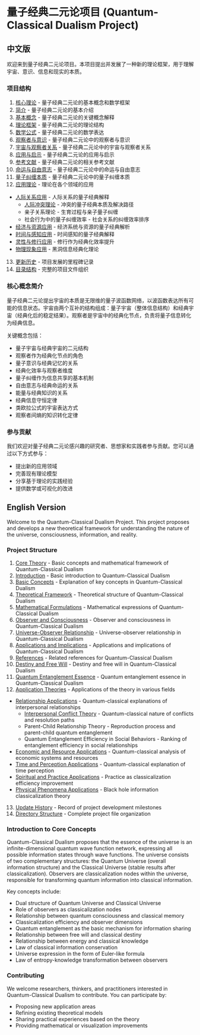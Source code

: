 # 量子经典二元论项目 (Quantum-Classical Dualism Project)

## 中文版

欢迎来到量子经典二元论项目。本项目提出并发展了一种新的理论框架，用于理解宇宙、意识、信息和现实的本质。

### 项目结构

1. [核心理论](core.md) - 量子经典二元论的基本概念和数学框架
2. [简介](01_introduction.md) - 量子经典二元论的基本介绍
3. [基本概念](02_basic_concepts.md) - 量子经典二元论的关键概念解释
4. [理论框架](03_theoretical_framework.md) - 量子经典二元论的理论结构
5. [数学公式](04_mathematical_formulations.md) - 量子经典二元论的数学表达
6. [观察者与意识](05_observer_and_consciousness.md) - 量子经典二元论中的观察者与意识
7. [宇宙与观察者关系](06_universe_observer_relationship.md) - 量子经典二元论中的宇宙与观察者关系
8. [应用与启示](07_applications_and_implications.md) - 量子经典二元论的应用与启示
9. [参考文献](08_references.md) - 量子经典二元论的相关参考文献
10. [命运与自由意志](10_destiny_and_free_will.md) - 量子经典二元论中的命运与自由意志
11. [量子纠缠本质](11_quantum_entanglement_essence.md) - 量子经典二元论中的量子纠缠本质
12. [应用理论](applications/) - 理论在各个领域的应用
   - [人际关系应用](applications/relationships/) - 人际关系的量子经典解释
     - [人际冲突理论](applications/relationships/interpersonal_conflicts.md) - 冲突的量子经典本质及解决路径
     - 亲子关系理论 - 生育过程与亲子量子纠缠
     - 社会行为中的量子纠缠效率 - 社会关系的纠缠效率排序
   - [经济与资源应用](applications/economics/) - 经济系统与资源的量子经典解析
   - [时间与感知应用](applications/perception/) - 时间感知的量子经典解释
   - [灵性与修行应用](applications/spiritual/) - 修行作为经典化效率提升
   - [物理现象应用](applications/physics/) - 黑洞信息经典化理论
13. [更新历史](update_history.md) - 项目发展的里程碑记录
14. [目录结构](directory_structure.md) - 完整的项目文件组织

### 核心概念简介

量子经典二元论提出宇宙的本质是无限维的量子波函数网络，以波函数表达所有可能的信息状态。宇宙由两个互补的结构组成：量子宇宙（整体信息结构）和经典宇宙（经典化后的稳定结果）。观察者是宇宙中的经典化节点，负责将量子信息转化为经典信息。

关键概念包括：
- 量子宇宙与经典宇宙的二元结构
- 观察者作为经典化节点的角色
- 量子意识与经典记忆的关系
- 经典化效率与观察者维度
- 量子纠缠作为信息共享的基本机制
- 自由意志与经典命运的关系
- 能量与经典知识的关系
- 经典信息守恒定律
- 类欧拉公式的宇宙表达方式
- 观察者间熵的知识转化定律

### 参与贡献

我们欢迎对量子经典二元论感兴趣的研究者、思想家和实践者参与贡献。您可以通过以下方式参与：
- 提出新的应用领域
- 完善现有理论模型
- 分享基于理论的实践经验
- 提供数学或可视化的改进

## English Version

Welcome to the Quantum-Classical Dualism Project. This project proposes and develops a new theoretical framework for understanding the nature of the universe, consciousness, information, and reality.

### Project Structure

1. [Core Theory](core.md) - Basic concepts and mathematical framework of Quantum-Classical Dualism
2. [Introduction](01_introduction.md) - Basic introduction to Quantum-Classical Dualism
3. [Basic Concepts](02_basic_concepts.md) - Explanation of key concepts in Quantum-Classical Dualism
4. [Theoretical Framework](03_theoretical_framework.md) - Theoretical structure of Quantum-Classical Dualism
5. [Mathematical Formulations](04_mathematical_formulations.md) - Mathematical expressions of Quantum-Classical Dualism
6. [Observer and Consciousness](05_observer_and_consciousness.md) - Observer and consciousness in Quantum-Classical Dualism
7. [Universe-Observer Relationship](06_universe_observer_relationship.md) - Universe-observer relationship in Quantum-Classical Dualism
8. [Applications and Implications](07_applications_and_implications.md) - Applications and implications of Quantum-Classical Dualism
9. [References](08_references.md) - Related references for Quantum-Classical Dualism
10. [Destiny and Free Will](10_destiny_and_free_will.md) - Destiny and free will in Quantum-Classical Dualism
11. [Quantum Entanglement Essence](11_quantum_entanglement_essence.md) - Quantum entanglement essence in Quantum-Classical Dualism
12. [Application Theories](applications/) - Applications of the theory in various fields
   - [Relationship Applications](applications/relationships/) - Quantum-classical explanations of interpersonal relationships
     - [Interpersonal Conflict Theory](applications/relationships/interpersonal_conflicts.md) - Quantum-classical nature of conflicts and resolution paths
     - Parent-Child Relationship Theory - Reproduction process and parent-child quantum entanglement
     - Quantum Entanglement Efficiency in Social Behaviors - Ranking of entanglement efficiency in social relationships
   - [Economic and Resource Applications](applications/economics/) - Quantum-classical analysis of economic systems and resources
   - [Time and Perception Applications](applications/perception/) - Quantum-classical explanation of time perception
   - [Spiritual and Practice Applications](applications/spiritual/) - Practice as classicalization efficiency improvement
   - [Physical Phenomena Applications](applications/physics/) - Black hole information classicalization theory
13. [Update History](update_history.md) - Record of project development milestones
14. [Directory Structure](directory_structure.md) - Complete project file organization

### Introduction to Core Concepts

Quantum-Classical Dualism proposes that the essence of the universe is an infinite-dimensional quantum wave function network, expressing all possible information states through wave functions. The universe consists of two complementary structures: the Quantum Universe (overall information structure) and the Classical Universe (stable results after classicalization). Observers are classicalization nodes within the universe, responsible for transforming quantum information into classical information.

Key concepts include:
- Dual structure of Quantum Universe and Classical Universe
- Role of observers as classicalization nodes
- Relationship between quantum consciousness and classical memory
- Classicalization efficiency and observer dimensions
- Quantum entanglement as the basic mechanism for information sharing
- Relationship between free will and classical destiny
- Relationship between energy and classical knowledge
- Law of classical information conservation
- Universe expression in the form of Euler-like formula
- Law of entropy-knowledge transformation between observers

### Contributing

We welcome researchers, thinkers, and practitioners interested in Quantum-Classical Dualism to contribute. You can participate by:
- Proposing new application areas
- Refining existing theoretical models
- Sharing practical experiences based on the theory
- Providing mathematical or visualization improvements
